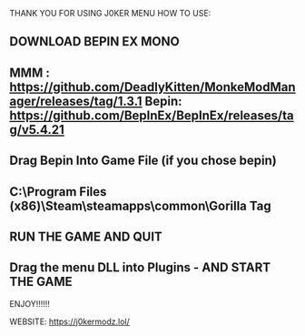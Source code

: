 THANK YOU FOR USING J0KER MENU
                                                                                                                                                                                   HOW TO USE:
               
DOWNLOAD BEPIN EX MONO
---------------------------
MMM : https://github.com/DeadlyKitten/MonkeModManager/releases/tag/1.3.1
Bepin: https://github.com/BepInEx/BepInEx/releases/tag/v5.4.21
---------------------------

Drag Bepin Into Game File (if you chose bepin)
---------------------------
C:\Program Files (x86)\Steam\steamapps\common\Gorilla Tag
----------------------------
RUN THE GAME AND QUIT
------------
Drag the menu DLL into Plugins - AND START THE GAME
------------

ENJOY!!!!!!
   
                                                                                                      
WEBSITE: https://j0kermodz.lol/
